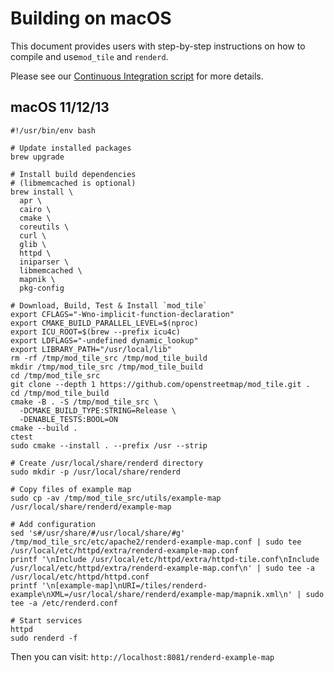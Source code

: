 # Building on macOS

This document provides users with step-by-step instructions on how to compile and use`mod_tile` and `renderd`.

Please see our [Continuous Integration script](/.github/workflows/build-and-test.yml) for more details.

## macOS 11/12/13
```shell
#!/usr/bin/env bash

# Update installed packages
brew upgrade

# Install build dependencies
# (libmemcached is optional)
brew install \
  apr \
  cairo \
  cmake \
  coreutils \
  curl \
  glib \
  httpd \
  iniparser \
  libmemcached \
  mapnik \
  pkg-config

# Download, Build, Test & Install `mod_tile`
export CFLAGS="-Wno-implicit-function-declaration"
export CMAKE_BUILD_PARALLEL_LEVEL=$(nproc)
export ICU_ROOT=$(brew --prefix icu4c)
export LDFLAGS="-undefined dynamic_lookup"
export LIBRARY_PATH="/usr/local/lib"
rm -rf /tmp/mod_tile_src /tmp/mod_tile_build
mkdir /tmp/mod_tile_src /tmp/mod_tile_build
cd /tmp/mod_tile_src
git clone --depth 1 https://github.com/openstreetmap/mod_tile.git .
cd /tmp/mod_tile_build
cmake -B . -S /tmp/mod_tile_src \
  -DCMAKE_BUILD_TYPE:STRING=Release \
  -DENABLE_TESTS:BOOL=ON
cmake --build .
ctest
sudo cmake --install . --prefix /usr --strip

# Create /usr/local/share/renderd directory
sudo mkdir -p /usr/local/share/renderd

# Copy files of example map
sudo cp -av /tmp/mod_tile_src/utils/example-map /usr/local/share/renderd/example-map

# Add configuration
sed 's#/usr/share/#/usr/local/share/#g' /tmp/mod_tile_src/etc/apache2/renderd-example-map.conf | sudo tee /usr/local/etc/httpd/extra/renderd-example-map.conf
printf '\nInclude /usr/local/etc/httpd/extra/httpd-tile.conf\nInclude /usr/local/etc/httpd/extra/renderd-example-map.conf\n' | sudo tee -a /usr/local/etc/httpd/httpd.conf
printf '\n[example-map]\nURI=/tiles/renderd-example\nXML=/usr/local/share/renderd/example-map/mapnik.xml\n' | sudo tee -a /etc/renderd.conf

# Start services
httpd
sudo renderd -f
```

Then you can visit: `http://localhost:8081/renderd-example-map`

